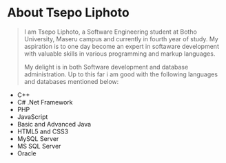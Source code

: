 # About Tsepo Liphoto

> I am Tsepo Liphoto, a Software Engineering student at Botho University, Maseru campus and currently in fourth year
> of study. My aspiration is to one day become an expert in softaware development with valuable skills in various
> programming and markup languages.
>
>My delight is in both Software development and database administration. Up to this far i am good with the following 
> languages and databases mentioned below:
>
* C++
* C# .Net Framework
* PHP
* JavaScript
* Basic and Advanced Java
* HTML5 and CSS3
* MySQL Server
* MS SQL Server
* Oracle
